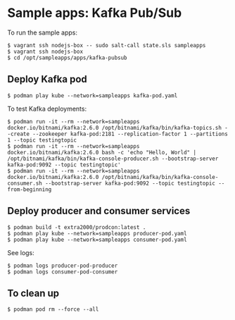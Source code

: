 # Sample apps: Kafka Pub/Sub

To run the sample apps:
```
$ vagrant ssh nodejs-box -- sudo salt-call state.sls sampleapps
$ vagrant ssh nodejs-box
$ cd /opt/sampleapps/apps/kafka-pubsub
```


## Deploy Kafka pod

```
$ podman play kube --network=sampleapps kafka-pod.yaml
```

To test Kafka deployments:
```
$ podman run -it --rm --network=sampleapps docker.io/bitnami/kafka:2.6.0 /opt/bitnami/kafka/bin/kafka-topics.sh --create --zookeeper kafka-pod:2181 --replication-factor 1 --partitions 1 --topic testingtopic
$ podman run -it --rm --network=sampleapps docker.io/bitnami/kafka:2.6.0 bash -c 'echo "Hello, World" | /opt/bitnami/kafka/bin/kafka-console-producer.sh --bootstrap-server kafka-pod:9092 --topic testingtopic'
$ podman run -it --rm --network=sampleapps docker.io/bitnami/kafka:2.6.0 /opt/bitnami/kafka/bin/kafka-console-consumer.sh --bootstrap-server kafka-pod:9092 --topic testingtopic --from-beginning
```

## Deploy producer and consumer services

```
$ podman build -t extra2000/prodcon:latest .
$ podman play kube --network=sampleapps producer-pod.yaml
$ podman play kube --network=sampleapps consumer-pod.yaml
```

See logs:
```
$ podman logs producer-pod-producer
$ podman logs consumer-pod-consumer
```


## To clean up

```
$ podman pod rm --force --all
```
